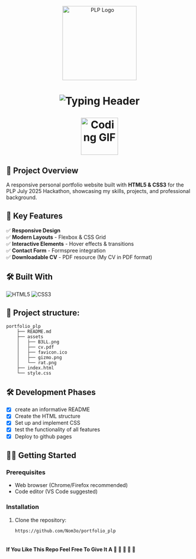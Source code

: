 <p align="center">
  <img src="https://academy.powerlearnprojectafrica.org/assets/logo.CAPAuQa5.png" width="200" alt="PLP Logo" />
</p>

<h1 align="center">
  <img src="https://readme-typing-svg.herokuapp.com?font=JetBrains+Mono&weight=700&size=34&duration=3000&pause=1000&color=00FFD5&center=true&vCenter=true&width=1000&lines=PLP+July+2025+Hackathon;Portfolio+Website+Challenge;Built+with+HTML+%26+CSS" alt="Typing Header" />
</p>

<p align="center">
  <img src="https://media.giphy.com/media/QssGEmpkyEOhBCb7e1/giphy.gif" width="100" alt="Coding GIF" />
</p>

## 🚀 Project Overview
A responsive personal portfolio website built with **HTML5 & CSS3** for the PLP July 2025 Hackathon, showcasing my skills, projects, and professional background.

## 📌 Key Features
✅ **Responsive Design**  
✅ **Modern Layouts** - Flexbox & CSS Grid  
✅ **Interactive Elements** - Hover effects & transitions  
✅ **Contact Form** - Formspree integration  
✅ **Downloadable CV** - PDF resource (My CV in PDF format)  


## 🛠 Built With

<p align="left">
  <img src="https://img.shields.io/badge/HTML5-E34F26?style=for-the-badge&logo=html5&logoColor=white" alt="HTML5" title="Semantic markup structure">
  <img src="https://img.shields.io/badge/CSS3-1572B6?style=for-the-badge&logo=css3&logoColor=white" alt="CSS3" title="Styling and animations">
  
## 📁 Project structure:

```
portfolio_plp
    ├── README.md
    ├── assets
    │   ├── B3LL.png
    │   ├── cv.pdf
    │   ├── favicon.ico
    │   ├── gizmo.png
    │   └── rat.png
    ├── index.html
    └── style.css
```

## 🛠 Development Phases
- [x] create an informative README
- [x] Create the HTML structure
- [x] Set up and implement CSS 
- [x] test the functionality of all features
- [x] Deploy to github pages

## 🧑‍💻 Getting Started
### Prerequisites
- Web browser (Chrome/Firefox recommended)
- Code editor (VS Code suggested)

### Installation
1. Clone the repository:
   ```bash
   https://github.com/Nom3o/portfolio_plp



#### If You Like This Repo Feel Free To Give It A 🌟 🌟 🌟 🌟 🌟
